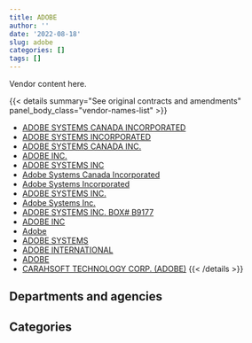 ```yaml
---
title: ADOBE
author: ''
date: '2022-08-18'
slug: adobe
categories: []
tags: []
---
```


<script src="/rmarkdown-libs/htmlwidgets/htmlwidgets.js"></script>
<link href="/rmarkdown-libs/datatables-css/datatables-crosstalk.css" rel="stylesheet" />
<script src="/rmarkdown-libs/datatables-binding/datatables.js"></script>
<script src="/rmarkdown-libs/jquery/jquery-3.6.0.min.js"></script>
<link href="/rmarkdown-libs/dt-core-bootstrap/css/dataTables.bootstrap.min.css" rel="stylesheet" />
<link href="/rmarkdown-libs/dt-core-bootstrap/css/dataTables.bootstrap.extra.css" rel="stylesheet" />
<script src="/rmarkdown-libs/dt-core-bootstrap/js/jquery.dataTables.min.js"></script>
<script src="/rmarkdown-libs/dt-core-bootstrap/js/dataTables.bootstrap.min.js"></script>
<link href="/rmarkdown-libs/crosstalk/css/crosstalk.min.css" rel="stylesheet" />
<script src="/rmarkdown-libs/crosstalk/js/crosstalk.min.js"></script>
<script src="/rmarkdown-libs/htmlwidgets/htmlwidgets.js"></script>
<link href="/rmarkdown-libs/datatables-css/datatables-crosstalk.css" rel="stylesheet" />
<script src="/rmarkdown-libs/datatables-binding/datatables.js"></script>
<script src="/rmarkdown-libs/jquery/jquery-3.6.0.min.js"></script>
<link href="/rmarkdown-libs/dt-core-bootstrap/css/dataTables.bootstrap.min.css" rel="stylesheet" />
<link href="/rmarkdown-libs/dt-core-bootstrap/css/dataTables.bootstrap.extra.css" rel="stylesheet" />
<script src="/rmarkdown-libs/dt-core-bootstrap/js/jquery.dataTables.min.js"></script>
<script src="/rmarkdown-libs/dt-core-bootstrap/js/dataTables.bootstrap.min.js"></script>
<link href="/rmarkdown-libs/crosstalk/css/crosstalk.min.css" rel="stylesheet" />
<script src="/rmarkdown-libs/crosstalk/js/crosstalk.min.js"></script>

Vendor content here.

{{< details summary="See original contracts and amendments" panel_body_class="vendor-names-list" >}}
- [ADOBE SYSTEMS CANADA INCORPORATED](https://search.open.canada.ca/en/ct/?sort=contract_value_f%20desc&page=1&search_text=%22ADOBE%20SYSTEMS%20CANADA%20INCORPORATED%22)
- [ADOBE SYSTEMS INCORPORATED](https://search.open.canada.ca/en/ct/?sort=contract_value_f%20desc&page=1&search_text=%22ADOBE%20SYSTEMS%20INCORPORATED%22)
- [ADOBE SYSTEMS CANADA INC.](https://search.open.canada.ca/en/ct/?sort=contract_value_f%20desc&page=1&search_text=%22ADOBE%20SYSTEMS%20CANADA%20INC.%22)
- [ADOBE INC.](https://search.open.canada.ca/en/ct/?sort=contract_value_f%20desc&page=1&search_text=%22ADOBE%20INC.%22)
- [ADOBE SYSTEMS INC](https://search.open.canada.ca/en/ct/?sort=contract_value_f%20desc&page=1&search_text=%22ADOBE%20SYSTEMS%20INC%22)
- [Adobe Systems Canada Incorporated](https://search.open.canada.ca/en/ct/?sort=contract_value_f%20desc&page=1&search_text=%22Adobe%20Systems%20Canada%20Incorporated%22)
- [Adobe Systems Incorporated](https://search.open.canada.ca/en/ct/?sort=contract_value_f%20desc&page=1&search_text=%22Adobe%20Systems%20Incorporated%22)
- [ADOBE SYSTEMS INC.](https://search.open.canada.ca/en/ct/?sort=contract_value_f%20desc&page=1&search_text=%22ADOBE%20SYSTEMS%20INC.%22)
- [Adobe Systems Inc.](https://search.open.canada.ca/en/ct/?sort=contract_value_f%20desc&page=1&search_text=%22Adobe%20Systems%20Inc.%22)
- [ADOBE SYSTEMS INC. BOX# B9177](https://search.open.canada.ca/en/ct/?sort=contract_value_f%20desc&page=1&search_text=%22ADOBE%20SYSTEMS%20INC.%20BOX%23%20B9177%22)
- [ADOBE INC](https://search.open.canada.ca/en/ct/?sort=contract_value_f%20desc&page=1&search_text=%22ADOBE%20INC%22)
- [Adobe](https://search.open.canada.ca/en/ct/?sort=contract_value_f%20desc&page=1&search_text=%22Adobe%22)
- [ADOBE SYSTEMS](https://search.open.canada.ca/en/ct/?sort=contract_value_f%20desc&page=1&search_text=%22ADOBE%20SYSTEMS%22)
- [ADOBE INTERNATIONAL](https://search.open.canada.ca/en/ct/?sort=contract_value_f%20desc&page=1&search_text=%22ADOBE%20INTERNATIONAL%22)
- [ADOBE](https://search.open.canada.ca/en/ct/?sort=contract_value_f%20desc&page=1&search_text=%22ADOBE%22)
- [CARAHSOFT TECHNOLOGY CORP. (ADOBE)](https://search.open.canada.ca/en/ct/?sort=contract_value_f%20desc&page=1&search_text=%22CARAHSOFT%20TECHNOLOGY%20CORP.%20%28ADOBE%29%22)
{{< /details >}}

## Departments and agencies

<div id="htmlwidget-1" style="width:100%;height:auto;" class="datatables html-widget"></div>
<script type="application/json" data-for="htmlwidget-1">{"x":{"style":"bootstrap","filter":"none","vertical":false,"data":[["<a href=\"/departments/aafc-aac/\">Agriculture and Agri-Food Canada<\/a>","<a href=\"/departments/cfia-acia/\">Canadian Food Inspection Agency<\/a>","<a href=\"/departments/cic/\">Immigration, Refugees and Citizenship Canada<\/a>","<a href=\"/departments/csps-efpc/\">Canada School of Public Service<\/a>","<a href=\"/departments/dfatd-maecd/\">Global Affairs Canada<\/a>","<a href=\"/departments/dfo-mpo/\">Fisheries and Oceans Canada<\/a>","<a href=\"/departments/dnd-mdn/\">National Defence<\/a>","<a href=\"/departments/esdc-edsc/\">Employment and Social Development Canada<\/a>","<a href=\"/departments/jus/\">Department of Justice Canada<\/a>","<a href=\"/departments/nrc-cnrc/\">National Research Council Canada<\/a>","<a href=\"/departments/rcmp-grc/\">Royal Canadian Mounted Police<\/a>","<a href=\"/departments/ssc-spc/\">Shared Services Canada<\/a>"],[null,null,null,16019.19,null,null,null,7031929.8,null,16826.62,null,1672299.14],[null,684657.53,null,null,null,null,25080.9,5908993.93,176754.87,8807.38,11299.72,749190.01],[23871.26,15342.47,null,null,28976,68982.07,null,6115803.56,293015.59,null,null,null],[null,null,39522.79,null,39776,39408.75,null,7010083.68,220161.99,null,null,null]],"container":"<table class=\"table table-striped table-hover row-border order-column display\">\n  <thead>\n    <tr>\n      <th>Department<\/th>\n      <th>2017-2018<\/th>\n      <th>2018-2019<\/th>\n      <th>2019-2020<\/th>\n      <th>2020-2021<\/th>\n    <\/tr>\n  <\/thead>\n<\/table>","options":{"order":[[4,"desc"]],"pageLength":10,"autoWidth":true,"columnDefs":[{"targets":1,"render":"function(data, type, row, meta) {\n    return type !== 'display' ? data : DTWidget.formatCurrency(data, \"$\", 2, 3, \",\", \".\", true, null);\n  }"},{"targets":2,"render":"function(data, type, row, meta) {\n    return type !== 'display' ? data : DTWidget.formatCurrency(data, \"$\", 2, 3, \",\", \".\", true, null);\n  }"},{"targets":3,"render":"function(data, type, row, meta) {\n    return type !== 'display' ? data : DTWidget.formatCurrency(data, \"$\", 2, 3, \",\", \".\", true, null);\n  }"},{"targets":4,"render":"function(data, type, row, meta) {\n    return type !== 'display' ? data : DTWidget.formatCurrency(data, \"$\", 2, 3, \",\", \".\", true, null);\n  }"},{"width":"16%","targets":[1,2,3,4]},{"className":"dt-right","targets":[1,2,3,4]}],"orderClasses":false}},"evals":["options.columnDefs.0.render","options.columnDefs.1.render","options.columnDefs.2.render","options.columnDefs.3.render"],"jsHooks":[]}</script>

## Categories

<div id="htmlwidget-2" style="width:100%;height:auto;" class="datatables html-widget"></div>
<script type="application/json" data-for="htmlwidget-2">{"x":{"style":"bootstrap","filter":"none","vertical":false,"data":[["<a href=\"/categories/11_defence/\">Defence<\/a>","<a href=\"/categories/3_information_technology/\">Information technology<\/a>","<a href=\"/categories/9_human_capital/\">Human capital<\/a>"],[null,8737074.75,null],[25080.9,7528403.73,11299.72],[null,6512362.15,33628.8],[null,7348953.22,null]],"container":"<table class=\"table table-striped table-hover row-border order-column display\">\n  <thead>\n    <tr>\n      <th>Category<\/th>\n      <th>2017-2018<\/th>\n      <th>2018-2019<\/th>\n      <th>2019-2020<\/th>\n      <th>2020-2021<\/th>\n    <\/tr>\n  <\/thead>\n<\/table>","options":{"order":[[4,"desc"]],"dom":"t","pageLength":30,"autoWidth":true,"columnDefs":[{"targets":1,"render":"function(data, type, row, meta) {\n    return type !== 'display' ? data : DTWidget.formatCurrency(data, \"$\", 2, 3, \",\", \".\", true, null);\n  }"},{"targets":2,"render":"function(data, type, row, meta) {\n    return type !== 'display' ? data : DTWidget.formatCurrency(data, \"$\", 2, 3, \",\", \".\", true, null);\n  }"},{"targets":3,"render":"function(data, type, row, meta) {\n    return type !== 'display' ? data : DTWidget.formatCurrency(data, \"$\", 2, 3, \",\", \".\", true, null);\n  }"},{"targets":4,"render":"function(data, type, row, meta) {\n    return type !== 'display' ? data : DTWidget.formatCurrency(data, \"$\", 2, 3, \",\", \".\", true, null);\n  }"},{"width":"16%","targets":[1,2,3,4]},{"className":"dt-right","targets":[1,2,3,4]}],"orderClasses":false,"lengthMenu":[10,25,30,50,100]}},"evals":["options.columnDefs.0.render","options.columnDefs.1.render","options.columnDefs.2.render","options.columnDefs.3.render"],"jsHooks":[]}</script>
